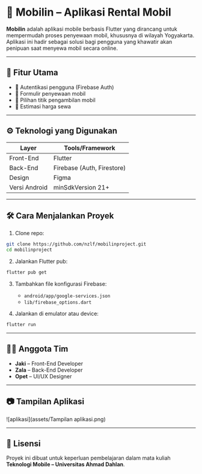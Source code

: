 # 📱 Mobilin – Aplikasi Rental Mobil

**Mobilin** adalah aplikasi mobile berbasis Flutter yang dirancang untuk mempermudah proses penyewaan mobil, khususnya di wilayah Yogyakarta. Aplikasi ini hadir sebagai solusi bagi pengguna yang khawatir akan penipuan saat menyewa mobil secara online.

---

## 🚗 Fitur Utama

- 🔐 Autentikasi pengguna (Firebase Auth)
- 📄 Formulir penyewaan mobil
- 📍 Pilihan titik pengambilan mobil
- 💸 Estimasi harga sewa

---

## ⚙️ Teknologi yang Digunakan

| Layer         | Tools/Framework                |
|---------------|-------------------------------|
| Front-End     | Flutter                        |
| Back-End      | Firebase (Auth, Firestore)     |
| Design        | Figma                          |
| Versi Android | minSdkVersion 21+              |

---

## 🛠️ Cara Menjalankan Proyek

1. Clone repo:

```bash
git clone https://github.com/nzlf/mobilinproject.git
cd mobilinproject
```

2. Jalankan Flutter pub:

```bash
flutter pub get
```

3. Tambahkan file konfigurasi Firebase:
   - `android/app/google-services.json`
   - `lib/firebase_options.dart`

4. Jalankan di emulator atau device:

```bash
flutter run
```

---

## 👨‍💻 Anggota Tim

- **Jaki** – Front-End Developer
- **Zala** – Back-End Developer
- **Opet** – UI/UX Designer

---

## 📷 Tampilan Aplikasi

![aplikasi](assets/Tampilan aplikasi.png)

---

## 📄 Lisensi

Proyek ini dibuat untuk keperluan pembelajaran dalam mata kuliah **Teknologi Mobile – Universitas Ahmad Dahlan**.